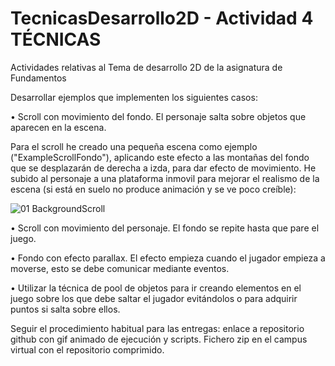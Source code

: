 # TecnicasDesarrollo2D - Actividad 4 TÉCNICAS
Actividades relativas al Tema de desarrollo 2D de la asignatura de Fundamentos

Desarrollar ejemplos que implementen los siguientes casos: 

   • Scroll con movimiento del fondo. El personaje salta sobre objetos que aparecen en la escena. 
   
   Para el scroll he creado una pequeña escena como ejemplo ("ExampleScrollFondo"), aplicando este efecto a las montañas del fondo que se desplazarán de derecha a izda, para dar efecto de movimiento. He subido al personaje a una plataforma inmovil para mejorar el realismo de la escena (si está en suelo no produce animación y se ve poco creíble):
   
   ![01 BackgroundScroll](https://user-images.githubusercontent.com/92461845/148611379-f646407f-22a8-4a0c-b8aa-37ed4901598e.gif)


   
   

   
   
    
   • Scroll con movimiento del personaje. El fondo se repite hasta que pare el juego. 
    
   • Fondo con efecto parallax. El efecto empieza cuando el jugador empieza a moverse, esto se debe comunicar mediante eventos. 
    
   • Utilizar la técnica de pool de objetos para ir creando elementos en el juego sobre los que debe saltar el jugador evitándolos o para adquirir puntos si salta sobre ellos. 
    
Seguir el procedimiento habitual para las entregas: enlace a repositorio github con gif animado de ejecución y scripts. Fichero zip en el campus virtual con el repositorio comprimido.

